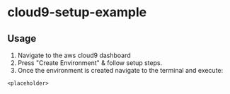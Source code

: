 # cloud9-setup-example

## Usage

1. Navigate to the aws cloud9 dashboard
2. Press "Create Environment" & follow setup steps.
3. Once the environment is created navigate to the terminal and execute:
```
<placeholder>
```
